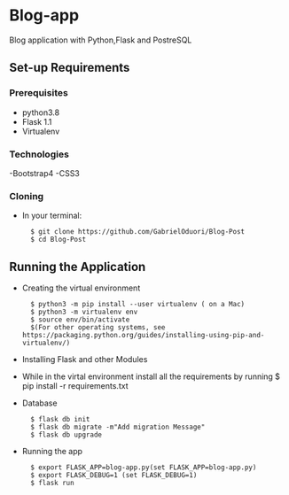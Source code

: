 # Blog-app
Blog application with Python,Flask and PostreSQL



## Set-up Requirements

### Prerequisites
* python3.8
* Flask 1.1
* Virtualenv


### Technologies

-Bootstrap4
-CSS3

### Cloning
* In your terminal:
        
        $ git clone https://github.com/GabrielOduori/Blog-Post
        $ cd Blog-Post

## Running the Application
* Creating the virtual environment

        $ python3 -m pip install --user virtualenv ( on a Mac)
        $ python3 -m virtualenv env
        $ source env/bin/activate
        $(For other operating systems, see https://packaging.python.org/guides/installing-using-pip-and-virtualenv/)
        
* Installing Flask and other Modules
- While in the virtal environment install all the requirements by running 
$ pip install -r requirements.txt


* Database

        $ flask db init
        $ flask db migrate -m"Add migration Message"
        $ flask db upgrade
        
* Running the app

        $ export FLASK_APP=blog-app.py(set FLASK_APP=blog-app.py)
        $ export FLASK_DEBUG=1 (set FLASK_DEBUG=1)
        $ flask run